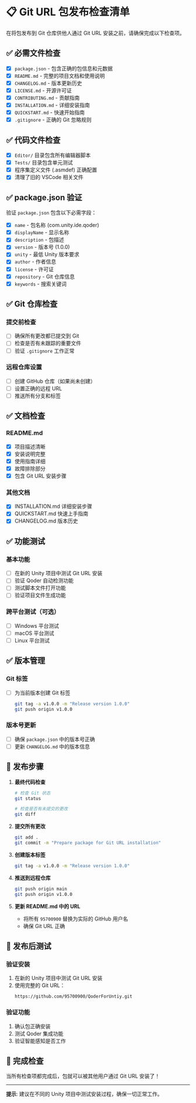 # 📋 Git URL 包发布检查清单

在将包发布到 Git 仓库供他人通过 Git URL 安装之前，请确保完成以下检查项。

## ✅ 必需文件检查

- [x] `package.json` - 包含正确的包信息和元数据
- [x] `README.md` - 完整的项目文档和使用说明
- [x] `CHANGELOG.md` - 版本更新历史
- [x] `LICENSE.md` - 开源许可证
- [x] `CONTRIBUTING.md` - 贡献指南
- [x] `INSTALLATION.md` - 详细安装指南
- [x] `QUICKSTART.md` - 快速开始指南
- [x] `.gitignore` - 正确的 Git 忽略规则

## ✅ 代码文件检查

- [x] `Editor/` 目录包含所有编辑器脚本
- [x] `Tests/` 目录包含单元测试
- [x] 程序集定义文件 (.asmdef) 正确配置
- [x] 清理了旧的 VSCode 相关文件

## ✅ package.json 验证

验证 `package.json` 包含以下必需字段：

- [x] `name` - 包名称 (com.unity.ide.qoder)
- [x] `displayName` - 显示名称
- [x] `description` - 包描述
- [x] `version` - 版本号 (1.0.0)
- [x] `unity` - 最低 Unity 版本要求
- [x] `author` - 作者信息
- [x] `license` - 许可证
- [x] `repository` - Git 仓库信息
- [x] `keywords` - 搜索关键词

## ✅ Git 仓库检查

### 提交前检查
- [ ] 确保所有更改都已提交到 Git
- [ ] 检查是否有未跟踪的重要文件
- [ ] 验证 `.gitignore` 工作正常

### 远程仓库设置
- [ ] 创建 GitHub 仓库（如果尚未创建）
- [ ] 设置正确的远程 URL
- [ ] 推送所有分支和标签

## ✅ 文档检查

### README.md
- [x] 项目描述清晰
- [x] 安装说明完整
- [x] 使用指南详细
- [x] 故障排除部分
- [x] 包含 Git URL 安装步骤

### 其他文档
- [x] INSTALLATION.md 详细安装步骤
- [x] QUICKSTART.md 快速上手指南
- [x] CHANGELOG.md 版本历史

## ✅ 功能测试

### 基本功能
- [ ] 在新的 Unity 项目中测试 Git URL 安装
- [ ] 验证 Qoder 自动检测功能
- [ ] 测试脚本文件打开功能
- [ ] 验证项目文件生成功能

### 跨平台测试（可选）
- [ ] Windows 平台测试
- [ ] macOS 平台测试
- [ ] Linux 平台测试

## ✅ 版本管理

### Git 标签
- [ ] 为当前版本创建 Git 标签
  ```bash
  git tag -a v1.0.0 -m "Release version 1.0.0"
  git push origin v1.0.0
  ```

### 版本号更新
- [ ] 确保 `package.json` 中的版本号正确
- [ ] 更新 `CHANGELOG.md` 中的版本信息

## 🚀 发布步骤

1. **最终代码检查**
   ```bash
   # 检查 Git 状态
   git status
   
   # 检查是否有未提交的更改
   git diff
   ```

2. **提交所有更改**
   ```bash
   git add .
   git commit -m "Prepare package for Git URL installation"
   ```

3. **创建版本标签**
   ```bash
   git tag -a v1.0.0 -m "Release version 1.0.0"
   ```

4. **推送到远程仓库**
   ```bash
   git push origin main
   git push origin v1.0.0
   ```

5. **更新 README.md 中的 URL**
   - 将所有 `95700900` 替换为实际的 GitHub 用户名
   - 确保 Git URL 正确

## 📝 发布后测试

### 验证安装
1. 在新的 Unity 项目中测试 Git URL 安装
2. 使用完整的 Git URL：
   ```
   https://github.com/95700900/QoderForUntiy.git
   ```

### 验证功能
1. 确认包正确安装
2. 测试 Qoder 集成功能
3. 验证智能感知是否工作

## 🎯 完成检查

当所有检查项都完成后，包就可以被其他用户通过 Git URL 安装了！

---

**提示**: 建议在不同的 Unity 项目中测试安装过程，确保一切正常工作。
